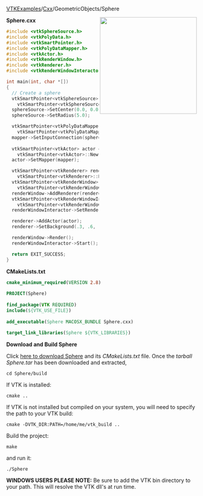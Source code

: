 [VTKExamples](/home/)/[Cxx](/Cxx)/GeometricObjects/Sphere

<img align="right" src="https://github.com/lorensen/VTKExamples/blob/gh-pages/Testing/Baseline/GeometricObjects/TestSphere.png?raw=true" width="256" />

**Sphere.cxx**
```c++
#include <vtkSphereSource.h>
#include <vtkPolyData.h>
#include <vtkSmartPointer.h>
#include <vtkPolyDataMapper.h>
#include <vtkActor.h>
#include <vtkRenderWindow.h>
#include <vtkRenderer.h>
#include <vtkRenderWindowInteractor.h>

int main(int, char *[])
{
  // Create a sphere
  vtkSmartPointer<vtkSphereSource> sphereSource = 
    vtkSmartPointer<vtkSphereSource>::New();
  sphereSource->SetCenter(0.0, 0.0, 0.0);
  sphereSource->SetRadius(5.0);

  vtkSmartPointer<vtkPolyDataMapper> mapper = 
    vtkSmartPointer<vtkPolyDataMapper>::New();
  mapper->SetInputConnection(sphereSource->GetOutputPort());
  
  vtkSmartPointer<vtkActor> actor = 
    vtkSmartPointer<vtkActor>::New();
  actor->SetMapper(mapper);

  vtkSmartPointer<vtkRenderer> renderer = 
    vtkSmartPointer<vtkRenderer>::New();
  vtkSmartPointer<vtkRenderWindow> renderWindow = 
    vtkSmartPointer<vtkRenderWindow>::New();
  renderWindow->AddRenderer(renderer);
  vtkSmartPointer<vtkRenderWindowInteractor> renderWindowInteractor = 
    vtkSmartPointer<vtkRenderWindowInteractor>::New();
  renderWindowInteractor->SetRenderWindow(renderWindow);

  renderer->AddActor(actor);
  renderer->SetBackground(.3, .6, .3); // Background color green

  renderWindow->Render();
  renderWindowInteractor->Start();

  return EXIT_SUCCESS;
}
```
**CMakeLists.txt**
```cmake
cmake_minimum_required(VERSION 2.8)
 
PROJECT(Sphere)
 
find_package(VTK REQUIRED)
include(${VTK_USE_FILE})
 
add_executable(Sphere MACOSX_BUNDLE Sphere.cxx)
 
target_link_libraries(Sphere ${VTK_LIBRARIES})
```

**Download and Build Sphere**

Click [here to download Sphere](https://github.com/lorensen/VTKWikiExamplesTarballs/raw/master/Sphere.tar) and its *CMakeLists.txt* file.
Once the *tarball Sphere.tar* has been downloaded and extracted,
```
cd Sphere/build 
```
If VTK is installed:
```
cmake ..
```
If VTK is not installed but compiled on your system, you will need to specify the path to your VTK build:
```
cmake -DVTK_DIR:PATH=/home/me/vtk_build ..
```
Build the project:
```
make
```
and run it:
```
./Sphere
```
**WINDOWS USERS PLEASE NOTE:** Be sure to add the VTK bin directory to your path. This will resolve the VTK dll's at run time.

